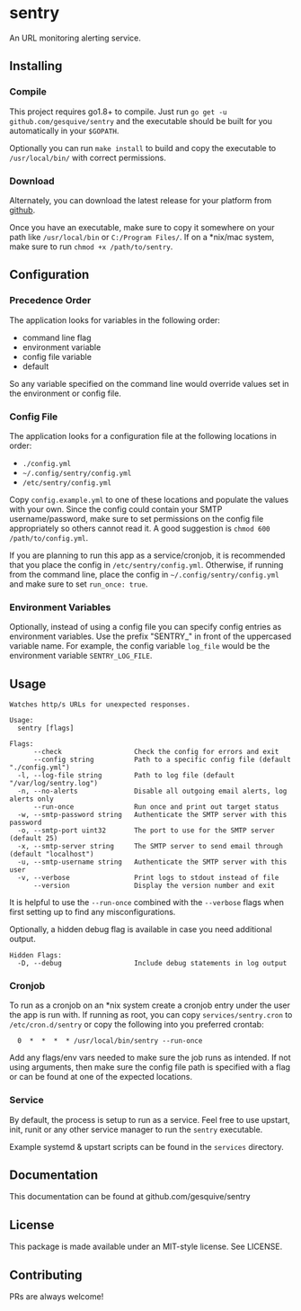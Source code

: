 # sentry

An URL monitoring alerting service.

## Installing

### Compile
This project requires go1.8+ to compile. Just run `go get -u github.com/gesquive/sentry` and the executable should be built for you automatically in your `$GOPATH`.

Optionally you can run `make install` to build and copy the executable to `/usr/local/bin/` with correct permissions.

### Download
Alternately, you can download the latest release for your platform from [github](https://github.com/gesquive/sentry/releases).

Once you have an executable, make sure to copy it somewhere on your path like `/usr/local/bin` or `C:/Program Files/`.
If on a \*nix/mac system, make sure to run `chmod +x /path/to/sentry`.

## Configuration

### Precedence Order
The application looks for variables in the following order:
 - command line flag
 - environment variable
 - config file variable
 - default

So any variable specified on the command line would override values set in the environment or config file.

### Config File
The application looks for a configuration file at the following locations in order:
 - `./config.yml`
 - `~/.config/sentry/config.yml`
 - `/etc/sentry/config.yml`

Copy `config.example.yml` to one of these locations and populate the values with your own. Since the config could contain your SMTP username/password, make sure to set permissions on the config file appropriately so others cannot read it. A good suggestion is `chmod 600 /path/to/config.yml`.

If you are planning to run this app as a service/cronjob, it is recommended that you place the config in `/etc/sentry/config.yml`. Otherwise, if running from the command line, place the config in `~/.config/sentry/config.yml` and make sure to set `run_once: true`.

### Environment Variables
Optionally, instead of using a config file you can specify config entries as environment variables. Use the prefix "SENTRY_" in front of the uppercased variable name. For example, the config variable `log_file` would be the environment variable `SENTRY_LOG_FILE`.

## Usage

```console
Watches http/s URLs for unexpected responses.

Usage:
  sentry [flags]

Flags:
      --check                  Check the config for errors and exit
      --config string          Path to a specific config file (default "./config.yml")
  -l, --log-file string        Path to log file (default "/var/log/sentry.log")
  -n, --no-alerts              Disable all outgoing email alerts, log alerts only
      --run-once               Run once and print out target status
  -w, --smtp-password string   Authenticate the SMTP server with this password
  -o, --smtp-port uint32       The port to use for the SMTP server (default 25)
  -x, --smtp-server string     The SMTP server to send email through (default "localhost")
  -u, --smtp-username string   Authenticate the SMTP server with this user
  -v, --verbose                Print logs to stdout instead of file
      --version                Display the version number and exit
```

It is helpful to use the `--run-once` combined with the `--verbose` flags when first setting up to find any misconfigurations.

Optionally, a hidden debug flag is available in case you need additional output.
```console
Hidden Flags:
  -D, --debug                  Include debug statements in log output
```


### Cronjob
To run as a cronjob on an \*nix system create a cronjob entry under the user the app is run with. If running as root, you can copy `services/sentry.cron` to `/etc/cron.d/sentry` or copy the following into you preferred crontab:
```shell
  0  *  *  *  * /usr/local/bin/sentry --run-once
```

Add any flags/env vars needed to make sure the job runs as intended. If not using arguments, then make sure the config file path is specified with a flag or can be found at one of the expected locations.

### Service
By default, the process is setup to run as a service. Feel free to use upstart, init, runit or any other service manager to run the `sentry` executable.

Example systemd & upstart scripts can be found in the `services` directory.

## Documentation

This documentation can be found at github.com/gesquive/sentry

## License

This package is made available under an MIT-style license. See LICENSE.

## Contributing

PRs are always welcome!
